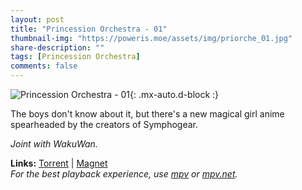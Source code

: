 ```yaml
---
layout: post
title: "Princession Orchestra - 01"
thumbnail-img: "https://poweris.moe/assets/img/priorche_01.jpg"
share-description: ""
tags: [Princession Orchestra]
comments: false
---
```


![Princession Orchestra - 01](https://poweris.moe/assets/img/priorche_01.jpg){: .mx-auto.d-block :}

The boys don't know about it, but there's a new magical girl anime spearheaded by the creators of Symphogear.
<!-- excerpt-end -->

*Joint with WakuWan.*

**Links:** [Torrent](https://nyaa.si/view/1957714) | [Magnet](magnet:?xt=urn:btih:eea0fe392e6325c701beee7ffc0172999ff1bb48&dn=%5BWakuTomete%5D%20Princess%20Session%20Orchestra%20-%2001%20%28WEB%201080p%20H.264%20AAC%29%20%5BC5FD26D5%5D%20%7C%20Princession%20Orchestra&tr=http%3A%2F%2Fnyaa.tracker.wf%3A7777%2Fannounce&tr=udp%3A%2F%2Fopen.stealth.si%3A80%2Fannounce&tr=udp%3A%2F%2Ftracker.opentrackr.org%3A1337%2Fannounce&tr=udp%3A%2F%2Fexodus.desync.com%3A6969%2Fannounce&tr=udp%3A%2F%2Ftracker.torrent.eu.org%3A451%2Fannounce) <br>
*For the best playback experience, use [mpv](https://mpv.io/) or [mpv.net](https://github.com/mpvnet-player/mpv.net/releases).*
